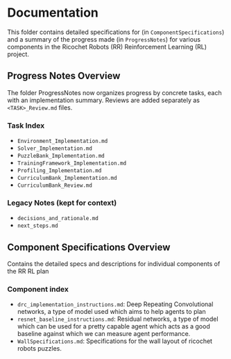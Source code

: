 # Documentation
This folder contains detailed specifications for (in `ComponentSpecifications`) and a summary of the progress made (in `ProgressNotes`) for various components in the Ricochet Robots (RR) Reinforcement Learning (RL) project.


## Progress Notes Overview
The folder ProgressNotes now organizes progress by concrete tasks, each with an implementation summary. Reviews are added separately as `<TASK>_Review.md` files.

### Task Index
- `Environment_Implementation.md`
- `Solver_Implementation.md`
- `PuzzleBank_Implementation.md`
- `TrainingFramework_Implementation.md`
- `Profiling_Implementation.md`
- `CurriculumBank_Implementation.md`
- `CurriculumBank_Review.md`

### Legacy Notes (kept for context)
- `decisions_and_rationale.md`
- `next_steps.md`


## Component Specifications Overview
Contains the detailed specs and descriptions for individual components of the RR RL plan
### Component index
 - `drc_implementation_instructions.md`: Deep Repeating Convolutional networks, a type of model used which aims to help agents to plan
 - `resnet_baseline_instructions.md`: Residual networks, a type of model which can be used for a pretty capable agent which acts as a good baseline against which we can measure agent performance.
 - `WallSpecifications.md`: Specifications for the wall layout of ricochet robots puzzles.
